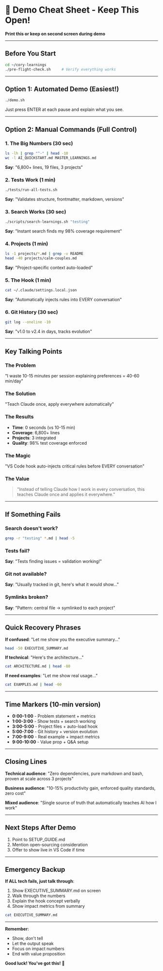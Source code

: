 # 🎯 Demo Cheat Sheet - Keep This Open!

**Print this or keep on second screen during demo**

---

## Before You Start

```bash
cd ~/cory-learnings
./pre-flight-check.sh     # Verify everything works
```

---

## Option 1: Automated Demo (Easiest!)

```bash
./demo.sh
```
Just press ENTER at each pause and explain what you see.

---

## Option 2: Manual Commands (Full Control)

### 1. The Big Numbers (30 sec)
```bash
ls -lh | grep "^-" | head -10
wc -l AI_QUICKSTART.md MASTER_LEARNINGS.md
```
**Say**: "6,800+ lines, 19 files, 3 projects"

### 2. Tests Work (1 min)
```bash
./tests/run-all-tests.sh
```
**Say**: "Validates structure, frontmatter, markdown, versions"

### 3. Search Works (30 sec)
```bash
./scripts/search-learnings.sh "testing"
```
**Say**: "Instant search finds my 98% coverage requirement"

### 4. Projects (1 min)
```bash
ls -1 projects/*.md | grep -v README
head -40 projects/calm-couples.md
```
**Say**: "Project-specific context auto-loaded"

### 5. The Hook (1 min)
```bash
cat ~/.claude/settings.local.json
```
**Say**: "Automatically injects rules into EVERY conversation"

### 6. Git History (30 sec)
```bash
git log --oneline -10
```
**Say**: "v1.0 to v2.4 in days, tracks evolution"

---

## Key Talking Points

### The Problem
"I waste 10-15 minutes per session explaining preferences = 40-60 min/day"

### The Solution
"Teach Claude once, apply everywhere automatically"

### The Results
- **Time**: 0 seconds (vs 10-15 min)
- **Coverage**: 6,800+ lines
- **Projects**: 3 integrated
- **Quality**: 98% test coverage enforced

### The Magic
"VS Code hook auto-injects critical rules before EVERY conversation"

### The Value
> "Instead of telling Claude how I work in every conversation, this teaches Claude once and applies it everywhere."

---

## If Something Fails

### Search doesn't work?
```bash
grep -r "testing" *.md | head -5
```

### Tests fail?
**Say**: "Tests finding issues = validation working!"

### Git not available?
**Say**: "Usually tracked in git, here's what it would show..."

### Symlinks broken?
**Say**: "Pattern: central file → symlinked to each project"

---

## Quick Recovery Phrases

**If confused**: "Let me show you the executive summary..."
```bash
head -50 EXECUTIVE_SUMMARY.md
```

**If technical**: "Here's the architecture..."
```bash
cat ARCHITECTURE.md | head -80
```

**If need examples**: "Let me show real usage..."
```bash
cat EXAMPLES.md | head -60
```

---

## Time Markers (10-min version)

- **0:00-1:00** - Problem statement + metrics
- **1:00-3:00** - Show tests + search working
- **3:00-5:00** - Project files + auto-load hook
- **5:00-7:00** - Git history + version evolution
- **7:00-9:00** - Real example + impact metrics
- **9:00-10:00** - Value prop + Q&A setup

---

## Closing Lines

**Technical audience**:
"Zero dependencies, pure markdown and bash, proven at scale across 3 projects"

**Business audience**:
"10-15% productivity gain, enforced quality standards, zero cost"

**Mixed audience**:
"Single source of truth that automatically teaches AI how I work"

---

## Next Steps After Demo

1. Point to SETUP_GUIDE.md
2. Mention open-sourcing consideration
3. Offer to show live in VS Code if time

---

## Emergency Backup

**If ALL tech fails, just talk through**:
1. Show EXECUTIVE_SUMMARY.md on screen
2. Walk through the numbers
3. Explain the hook concept verbally
4. Show impact metrics from summary

```bash
cat EXECUTIVE_SUMMARY.md
```

---

**Remember**:
- Show, don't tell
- Let the output speak
- Focus on impact numbers
- End with value proposition

**Good luck! You've got this!** 🚀
